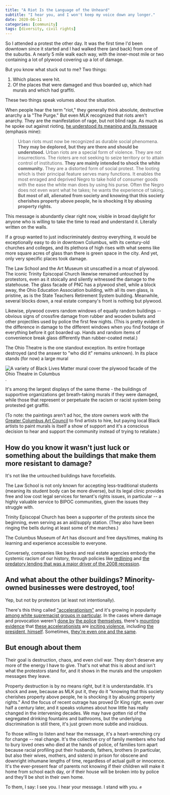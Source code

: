 ```yaml
---
title: "A Riot Is the Language of the Unheard"
subtitle: "I hear you, and I won't keep my voice down any longer."
date: 2020-06-11
categories: [community]
tags: [diversity, civil rights]
---
```


So I attended a protest the other day. It was the first time I'd been downtown since it started and I had walked there (and back) from one of the suburbs. A nearly 5 mile walk each way, with the inner-most mile or two containing a lot of plywood covering up a lot of damage.

But you know what stuck out to me? Two things:

1. Which places were hit.
2. Of the places that were damaged and thus boarded up, which had murals and which had graffiti.

These two things speak volumes about the situation.

When people hear the term "riot," they generally think absolute, destructive anarchy a la "The Purge." But even MLK recognized that riots aren't anarchy. They are the manifestation of rage, but not blind rage. As much as he spoke out against rioting, [he understood its meaning and its message](https://www.apa.org/monitor/features/king-challenge) (emphasis mine):

> Urban riots must now be recognized as durable social phenomena. **They may be deplored, but they are there and should be understood.** Urban riots are a special form of violence. They are not insurrections. The rioters are not seeking to seize territory or to attain control of institutions. **They are mainly intended to shock the white community.** They are a distorted form of social protest. The looting which is their principal feature serves many functions. It enables the most enraged and deprived Negro to take hold of consumer goods with the ease the white man does by using his purse. Often the Negro does not even want what he takes; he wants the experience of taking. **But most of all, alienated from society and knowing that this society cherishes property above people, he is shocking it by abusing property rights.**

This message is abundantly clear right now, visible in broad daylight for anyone who is willing to take the time to read and understand it. Literally written on the walls.

If a group wanted to just indiscriminately destroy everything, it would be exceptionally easy to do in downtown Columbus, with its century-old churches and colleges, and its plethora of high rises with what seems like more square acres of glass than there is green space in the city. And yet, only very specific places took damage.

The Law School and the Art Museum sit unscathed in a moat of plywood. The iconic Trinity Episcopal Church likewise remained untouched by protestors, even as it stoically and silently witnessed the damage to the statehouse. The glass facade of PNC has a plywood shell, while a block away, the Ohio Education Association building, with all its own glass, is pristine, as is the State Teachers Retirement System building. Meanwhile, several blocks down, a real estate company's front is nothing but plywood.

Likewise, plywood covers random windows of equally random buildings -- obvious signs of crossfire damage from rubber and wooden bullets and other projectiles used by police the first few nights. (This is pretty evident in the difference in damage to the different windows when you find footage of everything before it got boarded up. Hands and random items of convenience break glass differently than rubber-coated metal.)

The Ohio Theatre is the one standout exception. Its entire frontage destroyed (and the answer to "who did it" remains unknown). In its place stands (for now) a large mural

![A variety of Black Lives Matter mural cover the plywood facade of the Ohio Theatre in Columbus](https://en.wikipedia.org/wiki/George_Floyd_protests_in_Columbus,_Ohio#/media/File:Columbus_protests_04.jpg).

It's among the largest displays of the same theme - the buildings of supportive organizations get breath-taking murals if they were damaged, while those that represent or perpetuate the racism or racist system being protested get graffiti.

(To note: the paintings aren't ad hoc, the store owners work with the [Greater Columbus Art Council](https://www.gcac.org/artunitescbus-for-artists/) to find artists to hire, but paying local Black artists to paint murals is itself a show of support and it's a conscious decision to hear and support the community instead of trying to retaliate.)

## How do you know it wasn't just luck or something about the buildings that make them more resistant to damage?

It's not like the untouched buildings have forcefields.

The Law School is not only known for accepting less-traditional students (meaning its student body can be more diverse), but its legal clinic provides free and low cost legal services for tenant's rights issues, in particular -- a highly valuable service to BIPOC communities, given the issues they struggle with.

Trinity Episcopal Church has been a supporter of the protests since the beginning, even serving as an aid/supply station. (They also have been ringing the bells during at least some of the marches.)

The Columbus Museum of Art has discount and free days/times, making its learning and experience accessible to everyone.

Conversely, companies like banks and real estate agencies embody the systemic racism of our history, through policies like [redlining](https://www.thoughtco.com/redlining-definition-4157858) and [the predatory lending that was a major driver of the 2008 recession](https://rantt.com/how-banks-targeted-african-americans-with-predatory-mortgages).

## And what about the other buildings? Minority-owned businesses were destroyed, too!

Yep, but not by protestors (at least not intentionally).

There's this thing called ["accelerationism"](https://www.adl.org/blog/white-supremacists-embrace-accelerationism) and it's growing in popularity [among white supremacist groups in particular](https://www.brookings.edu/blog/order-from-chaos/2020/06/02/riots-white-supremacy-and-accelerationism/). In the cases where damage and provocation weren't [done by](https://www.commondreams.org/news/2020/06/01/despite-claims-officials-demonstrators-say-police-not-protesters-are-real-outside) [the police](https://www.startribune.com/officers-slashed-tires-on-vehicles-parked-during-mpls-protests-unrest/571105692/) [themselves](https://www.startribune.com/minneapolis-police-investigating-facebook-posts-believed-to-be-by-officer/571141242/), there's [mounting evidence](https://www.reddit.com/r/Minneapolis/comments/gt9qsp/all_signs_that_the_destruction_tonight_were/) that [these accelerationists](https://www.wpxi.com/news/top-stories/custody-man-accused-inciting-violence-pittsburgh-protests-turns-himself/3TYEUXST6ZF5BLFDJJ56CI4IUY/) are [inciting violence](https://www.vice.com/en_ca/article/pkyb9b/far-right-extremists-are-hoping-to-turn-the-george-floyd-protests-into-a-new-civil-war), including [the president, himself](https://www.buzzfeednews.com/article/tasneemnashrulla/martin-gugino-buffalo-protester-trump-tweet). Sometimes, [they're even one and the same](https://www.justsecurity.org/70497/far-right-infiltrators-and-agitators-in-george-floyd-protests-indicators-of-white-supremacists/).

## But enough about them

Their goal is destruction, chaos, and even civil war. They don't deserve any more of the energy I have to give. That's not what this is about and isn't what the protestors stand for, and it shows in the murals and the unspoken messages they leave.

Property destruction is by no means right, but it is understandable. It's shock and awe, because as MLK put it, they do it "knowing that this society cherishes property above people, he is shocking it by abusing property rights." And the focus of recent outrage has proved Dr King right, even over half a century later, and it speaks volumes about how little has really changed in the intervening decades. We may have gotten rid of the segregated drinking fountains and bathrooms, but the underlying discrimination is still there, it's just grown more subtle and insidious.

To those willing to listen and hear the message, it's a heart-wrenching cry for change -- real change. It's the collective cry of family members who had to bury loved ones who died at the hands of police, of families torn apart because racial profiling put their husbands, fathers, brothers (in particular, but also their wives, mothers, and sisters) in prison for obscene and downright inhumane lengths of time, regardless of actual guilt or innocence. It's the ever-present fear of parents not knowing if their children will make it home from school each day, or if their house will be broken into by police and they'll be shot in their own home.

To them, I say: I see you. I hear your message. I stand with you. ✊